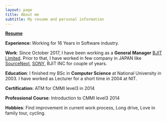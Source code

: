 ```yaml
---
layout: page
title: About me
subtitle: My resume and personal information
---
```


 **[Resume]**
  
**Experience:** Working for 16 Years in Software industry.

**Work**: Since October 2017, I have been working as a **General Manager** [BJIT Limited]. Prior to that, I have worked in few company in JAPAN like [SourceNext], [SONY], BJIT INC for couple of years.

**Education**: I finished my BSc in **Computer Science** at National University in 2003. I have worked as Lecturer for a short time in 2004 at NIT.

**Certification:** ATM for CMMI level3 in 2014  
 
**Professional Course**: Introduction to CMMI level3 2014 
 
**Hobbies**: Find improvement in current work process, Long drive, Love in family tour, cycling. 

[Resume]: saiful_cv.pdf
[BJIT Limited]: https://bjitgroup.com/
[SourceNext]: http://sourcenext.co.jp/
[SONY]: https://www.sony.net/
